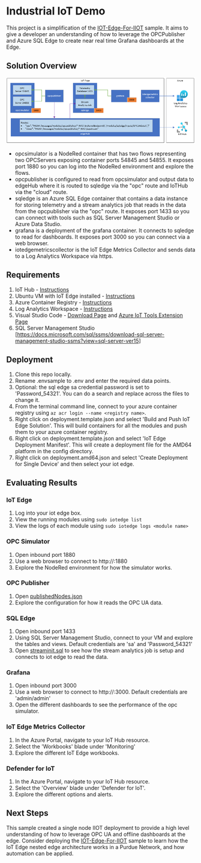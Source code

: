 # Industrial IoT Demo

This project is a simplification of the [IOT-Edge-For-IIOT](https://github.com/Azure-Samples/iot-edge-for-iiot) sample.  It aims to give a developer an understanding of how to leverage the OPCPublisher and Azure SQL Edge to create near real time Grafana dashboards at the Edge.  

## Solution Overview

![Industrial IoT Demo Architecture](/assets/architecture.png)
- opcsimulator is a NodeRed container that has two flows representing two OPCServers exposing container ports 54845 and 54855.  It exposes port 1880 so you can log into the NodeRed environment and explore the flows.
- opcpublisher is configured to read from opcsimulator and output data to edgeHub where it is routed to sqledge via the "opc" route and IoTHub via the "cloud" route.
- sqledge is an Azure SQL Edge container that contains a data instance for storing telemetry and a stream analytics job that reads in the data from the opcpublisher via the "opc" route.    It exposes port 1433 so you can connect with tools such as SQL Server Management Studio or Azure Data Studio.
- grafana is a deployment of the grafana container.  It connects to sqledge to read for dashboards.  It exposes port 3000 so you can connect via a web browser.
- iotedgemetricscollector is the IoT Edge Metrics Collector and sends data to a Log Analytics Workspace via https.

## Requirements

1. IoT Hub - [Instructions](https://docs.microsoft.com/en-us/azure/iot-hub/iot-hub-create-through-portal?view=iotedge-2020-11#create-an-iot-hub)
2. Ubuntu VM with IoT Edge installed - [Instructions](https://docs.microsoft.com/azure/iot-edge/how-to-provision-single-device-linux-symmetric?view=iotedge-2020-11&tabs=azure-portal%2Cubuntu)
3. Azure Container Registry - [Instructions](https://docs.microsoft.com/Azure/container-registry/container-registry-get-started-portal#create-a-container-registry)
4. Log Analytics Workspace - [Instructions](https://docs.microsoft.com/en-us/azure/azure-monitor/logs/quick-create-workspace)
5. Visual Studio Code - [Download Page](https://code.visualstudio.com/) and [Azure IoT Tools Extension Page](https://marketplace.visualstudio.com/items?itemName=vsciot-vscode.azure-iot-tools)
6. SQL Server Management Studio [https://docs.microsoft.com/sql/ssms/download-sql-server-management-studio-ssms?view=sql-server-ver15]

## Deployment

1. Clone this repo locally.
2. Rename .envsample to .env and enter the required data points.
3. Optional: the sql edge sa credential password is set to 'Password_54321'.  You can do a search and replace across the files to change it.
4. From the terminal command line, connect to your azure container registry using `az acr login --name <registry name>`.
5. Right click on deployment.template.json and select 'Build and Push IoT Edge Solution'.  This will build containers for all the modules and push them to your azure container registry.
6. Right click on deployment.template.json and select 'IoT Edge Deployment Manifest'.  This will create a deployment file for the AMD64 platform in the config directory.
7. Right click on deployment.amd64.json and select 'Create Deployment for Single Device' and then select your iot edge.

## Evaluating Results

### IoT Edge

1. Log into your iot edge box.
1. View the running modules using `sudo iotedge list`
1. View the logs of each module using `sudo iotedge logs <module name>`

### OPC Simulator

1. Open inbound port 1880
2. Use a web browser to connect to http://<servername>:1880
3. Explore the NodeRed environment for how the simulator works.

### OPC Publisher

1. Open [publishedNodes.json](/modules/opcpublisher/publishedNodes.json)
2. Explore the configuration for how it reads the OPC UA data.

### SQL Edge

1. Open inbound port 1433
2. Using SQL Server Management Studio, connect to your VM and explore the tables and views.  Default credentials are 'sa' and 'Password_54321'
3. Open [streaminit.sql](/modules/sqledge/streaminit.sql) to see how the stream analytics job is setup and connects to iot edge to read the data.

### Grafana

1. Open inbound port 3000
2. Use a web browser to connect to http://<servername>:3000.  Default credentials are 'admin/admin'
3. Open the different dashboards to see the performance of the opc simulator.

### IoT Edge Metrics Collector

1. In the Azure Portal, navigate to your IoT Hub resource.
2. Select the 'Workbooks' blade under 'Monitoring'
3. Explore the different IoT Edge workbooks.

### Defender for IoT

1. In the Azure Portal, navigate to your IoT Hub resource.
2. Select the 'Overview' blade under 'Defender for IoT'.
3. Explore the different options and alerts.

## Next Steps

This sample created a single node IIOT deployment to provide a high level understanding of how to leverage OPC UA and offline dashboards at the edge.  Consider deploying the [IOT-Edge-For-IIOT](https://github.com/Azure-Samples/iot-edge-for-iiot) sample to learn how the IoT Edge nested edge architecture works in a Purdue Network, and how automation can be applied.